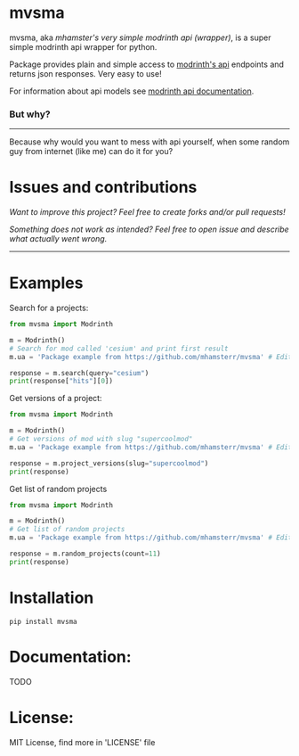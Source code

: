 # mvsma

mvsma, aka *mhamster's very simple modrinth api (wrapper)*, is a super simple modrinth api wrapper for python.

Package provides plain and simple access to [modrinth's api](https://api.modrinth.com) endpoints and returns json responses. Very easy to use!

For information about api models see [modrinth api documentation](https://docs.modrinth.com/api-spec/#tag/project_model).

### But why?

--- 
Because why would you want to mess with api yourself, when some random guy from internet (like me) can do it for you?

# Issues and contributions

*Want to improve this project? Feel free to create forks and/or pull requests!*


*Something does not work as intended? Feel free to open issue and describe what actually went wrong.*

---

# Examples

Search for a projects:
```py
from mvsma import Modrinth

m = Modrinth()
# Search for mod called 'cesium' and print first result
m.ua = 'Package example from https://github.com/mhamsterr/mvsma' # Edit User-Agent of request so everyone will know who we are and what we are doing

response = m.search(query="cesium")
print(response["hits"][0])

```

Get versions of a project:
```py
from mvsma import Modrinth

m = Modrinth()
# Get versions of mod with slug "supercoolmod"
m.ua = 'Package example from https://github.com/mhamsterr/mvsma' # Edit User-Agent of request so everyone will know who we are and what we are doing

response = m.project_versions(slug="supercoolmod")
print(response)

```

Get list of random projects
```py
from mvsma import Modrinth

m = Modrinth()
# Get list of random projects
m.ua = 'Package example from https://github.com/mhamsterr/mvsma' # Edit User-Agent of request so everyone will know who we are and what we are doing

response = m.random_projects(count=11)
print(response)
```

# Installation
```
pip install mvsma
```

# Documentation:
TODO

# License:
MIT License, find more in 'LICENSE' file